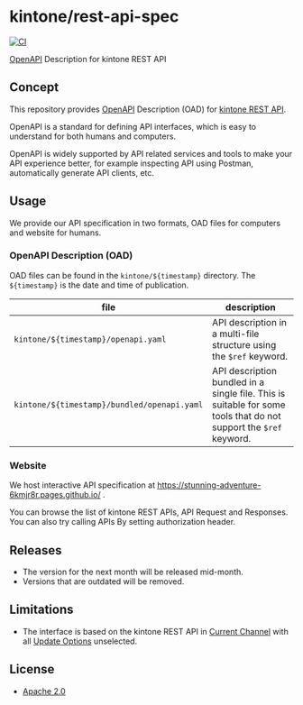# kintone/rest-api-spec

[![CI](https://github.com/kintone/rest-api-spec/actions/workflows/ci.yaml/badge.svg)](https://github.com/kintone/rest-api-spec/actions/workflows/ci.yaml)

[OpenAPI](https://www.openapis.org/) Description for kintone REST API

## Concept

This repository provides [OpenAPI](https://www.openapis.org/) Description (OAD) for [kintone REST API](https://kintone.dev/en/docs/kintone/rest-api/).

OpenAPI is a standard for defining API interfaces, which is easy to understand for both humans and computers.

OpenAPI is widely supported by API related services and tools to make your API experience better, for example inspecting API using Postman, automatically generate API clients, etc.

## Usage

We provide our API specification in two formats, OAD files for computers and website for humans.

### OpenAPI Description (OAD)

OAD files can be found in the `kintone/${timestamp}` directory. The `${timestamp}` is the date and time of publication.

| file | description                                                                                               |
|---|-----------------------------------------------------------------------------------------------------------|
|`kintone/${timestamp}/openapi.yaml`| API description in a multi-file structure using the `$ref` keyword.                                        |
|`kintone/${timestamp}/bundled/openapi.yaml`| API description bundled in a single file. This is suitable for some tools that do not support the `$ref` keyword. |

### Website

We host interactive API specification at https://stunning-adventure-6kmjr8r.pages.github.io/ .

You can browse the list of kintone REST APIs, API Request and Responses. You can also try calling APIs By setting authorization header.

## Releases

- The version for the next month will be released mid-month.
- Versions that are outdated will be removed.

## Limitations

- The interface is based on the kintone REST API in [Current Channel](https://jp.cybozu.help/k/en/admin/new_feature/new_feature_overview.html#new_feature_new_feature_overview_10) with all [Update Options](https://jp.cybozu.help/k/en/admin/new_feature/new_feature_overview.html) unselected.
## License

- [Apache 2.0](LICENSE)
